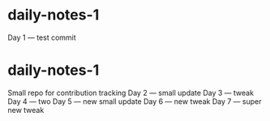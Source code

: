 # daily-notes-1
Day 1 — test commit
# daily-notes-1
Small repo for contribution tracking
Day 2 — small update
Day 3 — tweak
Day 4 — two
Day 5 — new small update
Day 6 — new tweak
Day 7 — super new tweak
